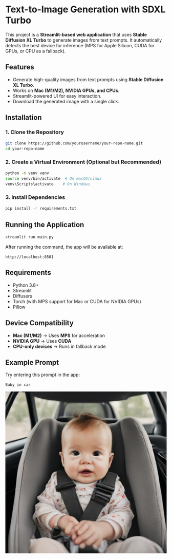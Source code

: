 # Text-to-Image Generation with SDXL Turbo 

This project is a **Streamlit-based web application** that uses **Stable Diffusion XL Turbo** to generate images from text prompts. It automatically detects the best device for inference (MPS for Apple Silicon, CUDA for GPUs, or CPU as a fallback).

## Features
- Generate high-quality images from text prompts using **Stable Diffusion XL Turbo**.
- Works on **Mac (M1/M2), NVIDIA GPUs, and CPUs**.
- Streamlit-powered UI for easy interaction.
- Download the generated image with a single click.

## Installation
### 1. Clone the Repository
```sh
git clone https://github.com/yourusername/your-repo-name.git
cd your-repo-name
```

### 2. Create a Virtual Environment (Optional but Recommended)
```sh
python -m venv venv
source venv/bin/activate  # On macOS/Linux
venv\Scripts\activate    # On Windows
```

### 3. Install Dependencies
```sh
pip install -r requirements.txt
```

## Running the Application
```sh
streamlit run main.py
```
After running the command, the app will be available at:
```
http://localhost:8501
```

## Requirements
- Python 3.8+
- Streamlit
- Diffusers
- Torch (with MPS support for Mac or CUDA for NVIDIA GPUs)
- Pillow

## Device Compatibility
- **Mac (M1/M2)** → Uses **MPS** for acceleration
- **NVIDIA GPU** → Uses **CUDA**
- **CPU-only devices** → Runs in fallback mode


## Example Prompt
Try entering this prompt in the app:
```
Baby in car
```
![Generated Image](generated_image.png)

